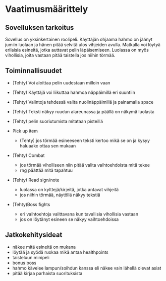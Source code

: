 # Vaatimusmäärittely

## Sovelluksen tarkoitus
Sovellus on yksinkertainen roolipeli. Käyttäjän ohjaama hahmo on jäänyt jumiin luolaan ja hänen pitää selvitä ulos vihjeiden avulla. Matkalla voi löytyä erilaisia esineitä, jotka auttavat pelin läpäisemiseen. Luolassa on myös vihollisia, joita vastaan pitää taistella jos niihin törmää.

## Toiminnallisuudet
- (Tehty) Voi aloittaa pelin uudestaan milloin vaan
- (Tehty) Käyttäjä voi liikuttaa hahmoa näppäimillä eri suuntiin
- (Tehty) Valintoja tehdessä valita nuolinäppäimillä ja painamalla space
- (Tehty) Teksti näkyy ruudun alareunassa ja päällä on näkymä luolasta
- (Tehty) pelin suoriutumista mitataan pisteillä

- Pick up item
  - (Tehty) jos törmää esineeseen teksti kertoo mikä se on ja kysyy haluaako ottaa sen mukaan
- (Tehty) Combat
  - jos törmää viholliseen niin pitää valita vaihtoehdoista mitä tekee
  - rng päättää mitä tapahtuu
- (Tehty) Read sign/note
  - luolassa on kylttejä/kirjeitä, jotka antavat vihjeitä
  - jos niihin törmää, näytöllä näkyy tekstiä
- (Tehty)Boss fights
  - eri vaihtoehtoja valittavana kun tavallisia vihollisia vastaan
  - jos on löytänyt esineen se näkyy vaihtoehdoissa

## Jatkokehitysideat
- näkee mitä esineitä on mukana
- löytää ja syödä ruokaa mikä antaa healthpoints
- taisteluun minipeli
- bonus boss
- hahmo kävelee lampun/soihdun kanssa eli näkee vain lähellä olevat asiat
- pitää kirjaa parhaista suorituksista
